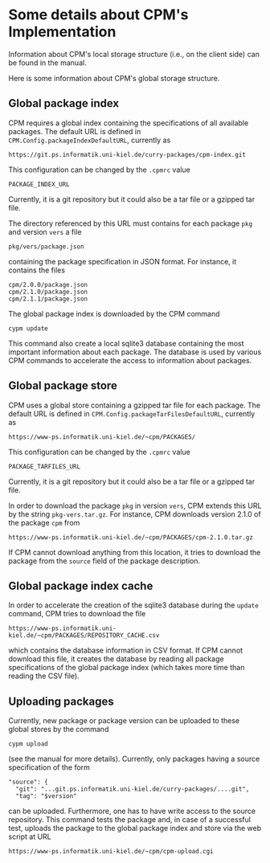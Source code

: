 Some details about CPM's Implementation
========================================

Information about CPM's local storage structure (i.e., on the client side)
can be found in the manual.

Here is some information about CPM's global storage structure.


Global package index
--------------------

CPM requires a global index containing the specifications
of all available packages. The default URL is defined in
`CPM.Config.packageIndexDefaultURL`, currently as

    https://git.ps.informatik.uni-kiel.de/curry-packages/cpm-index.git

This configuration can be changed by the `.cpmrc` value

    PACKAGE_INDEX_URL

Currently, it is a git repository but it could also be a tar file
or a gzipped tar file.

The directory referenced by this URL must contains for each
package `pkg` and version `vers` a file

    pkg/vers/package.json

containing the package specification in JSON format.
For instance, it contains the files

    cpm/2.0.0/package.json
    cpm/2.1.0/package.json
    cpm/2.1.1/package.json

The global package index is downloaded by the CPM command

    cypm update

This command also create a local sqlite3 database containing
the most important information about each package.
The database is used by various CPM commands to accelerate
the access to information about packages.


Global package store
--------------------

CPM uses a global store containing a gzipped tar file for each package.
The default URL is defined in `CPM.Config.packageTarFilesDefaultURL`,
currently as

    https://www-ps.informatik.uni-kiel.de/~cpm/PACKAGES/

This configuration can be changed by the `.cpmrc` value

    PACKAGE_TARFILES_URL

Currently, it is a git repository but it could also be a tar file
or a gzipped tar file.

In order to download the package `pkg` in version `vers`,
CPM extends this URL by the string `pkg-vers.tar.gz`.
For instance, CPM downloads version 2.1.0 of the package `cpm` from

    https://www-ps.informatik.uni-kiel.de/~cpm/PACKAGES/cpm-2.1.0.tar.gz

If CPM cannot download anything from this location,
it tries to download the package from the `source` field
of the package description.


Global package index cache
--------------------------

In order to accelerate the creation of the sqlite3 database
during the `update` command, CPM tries to download the file

    https://www-ps.informatik.uni-kiel.de/~cpm/PACKAGES/REPOSITORY_CACHE.csv

which contains the database information in CSV format.
If CPM cannot download this file, it creates the database
by reading all package specifications of the global package index
(which takes more time than reading the CSV file).


Uploading packages
------------------

Currently, new package or package version can be uploaded to these
global stores by the command

    cypm upload

(see the manual for more details). Currently, only packages having
a source specification of the form

    "source": {
      "git": "...git.ps.informatik.uni-kiel.de/curry-packages/....git",
      "tag": "$version"

can be uploaded. Furthermore, one has to have write access to the
source repository. This command tests the package and, in case
of a successful test, uploads the package to the global package
index and store via the web script at URL

    https://www-ps.informatik.uni-kiel.de/~cpm/cpm-upload.cgi
